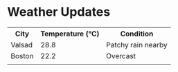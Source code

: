 # Weather Updates

<!-- WEATHER-UPDATE-START -->
<table><tr><th>City</th><th>Temperature (°C)</th><th>Condition</th></tr><tr><td>Valsad</td><td>28.8</td><td>Patchy rain nearby</td></tr><tr><td>Boston</td><td>22.2</td><td>Overcast</td></tr><tr><td></td><td></td><td></td></tr></table>
<!-- WEATHER-UPDATE-END -->
